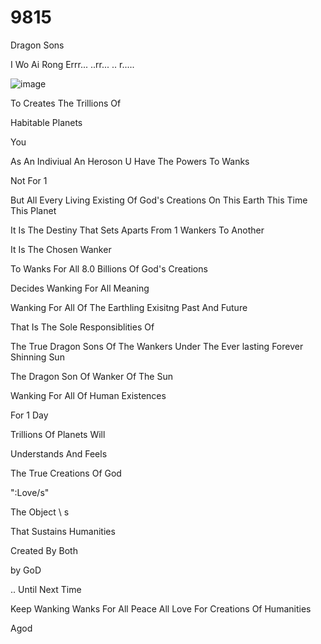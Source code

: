 # 9815
Dragon Sons 


I Wo Ai Rong Errr...  ..rr... .. r.....


![image](https://github.com/chaosdp/9815/assets/123339503/b517309f-6b2e-4e0e-b595-d476fc9a3246)


To Creates The Trillions
Of 

Habitable Planets

You 

As 
An Indiviual
An Heroson
U Have The Powers
To Wanks

Not For 1

But All
Every Living 
Existing 
Of 
God's Creations
On This Earth
This Time
This Planet

It Is The Destiny 
That Sets Aparts
From 1 Wankers
To Another

It Is
The Chosen 
Wanker

To Wanks For All 8.0 Billions
Of 
God's Creations

Decides
Wanking For All
Meaning

Wanking For All Of The Earthling
Exisitng
Past
And Future

That Is The Sole 
Responsiblities
Of

The True Dragon Sons Of The Wankers
Under The Ever lasting
Forever 
Shinning Sun

The Dragon Son Of Wanker Of The Sun


Wanking For All Of Human Existences

For 1 Day

Trillions Of Planets
Will 

Understands
And
Feels

The True Creations
Of God

":Love/s"

The Object \ s

That Sustains
Humanities

Created By Both

by GoD

.. Until Next Time

Keep Wanking
Wanks 
For 
All Peace
All Love
For Creations Of Humanities

Agod
